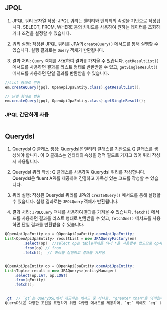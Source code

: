 ## JPQL


1. JPQL 쿼리 문자열 작성: JPQL 쿼리는 엔티티와 엔티티의 속성을 기반으로 작성됩니다. SELECT, FROM, WHERE 등의 키워드를 사용하여 원하는 데이터를 조회하거나 조건을 설정할 수 있습니다.
    
2. 쿼리 실행: 작성된 JPQL 쿼리를 JPA의 `createQuery()` 메서드를 통해 실행할 수 있습니다. 실행 결과로는 `Query` 객체가 반환됩니다.
    
3. 결과 처리: `Query` 객체를 사용하여 결과를 가져올 수 있습니다. `getResultList()` 메서드를 사용하면 결과를 리스트 형태로 반환받을 수 있고, `getSingleResult()` 메서드를 사용하면 단일 결과를 반환받을 수 있습니다.


```java
//List 형태로 반환
em.createQuery(jpql, OpenApiJpaEntity.class).getResultList(); 

// 단일 형태로 반환
em.createQuery(jpql, OpenApiJpaEntity.class).getSingleResult();

```

### JPQL 간단하게 사용

```java

```



## Querydsl

1. Querydsl Q 클래스 생성: Querydsl은 엔티티 클래스를 기반으로 Q 클래스를 생성해야 합니다. 이 Q 클래스는 엔티티의 속성을 정적 필드로 가지고 있어 쿼리 작성 시 사용됩니다.
    
2. Querydsl 쿼리 작성: Q 클래스를 사용하여 Querydsl 쿼리를 작성합니다. Querydsl은 fluent API를 제공하여 간결하고 가독성 있는 코드를 작성할 수 있습니다.
    
3. 쿼리 실행: 작성된 Querydsl 쿼리를 JPA의 `createQuery()` 메서드를 통해 실행할 수 있습니다. 실행 결과로는 `JPQLQuery` 객체가 반환됩니다.
    
4. 결과 처리: `JPQLQuery` 객체를 사용하여 결과를 가져올 수 있습니다. `fetch()` 메서드를 사용하면 결과를 리스트 형태로 반환받을 수 있고, `fetchOne()` 메서드를 사용하면 단일 결과를 반환받을 수 있습니다.

```java
QOpenApiJpaEntity op = QOpenApiJpaEntity.openApiJpaEntity;
List<OpenApiJpaEntity> resultList = new JPAQueryFactory(em)
        .select(op)  //select op는 table객체를 의미 *을 사용할수 없으므로 op사용
        .from(op) // from
        .fetch();  // 쿼리를 실행하고 결과를 가져옴


QOpenApiJpaEntity op = QOpenApiJpaEntity.openApiJpaEntity;
List<Tuple> result = new JPAQuery<>(entityManager)
    .select(op.LAT, op.LOGT)
    .from(qEntity)
    .fetch();
    
```


```java
.gt  // `gt`는 QueryDSL에서 제공하는 메서드 중 하나로, "greater than"을 의미합니다. 이 메서드는 주어진 값보다 큰 값을 비교하는 조건을 생성
QueryDSL은 다양한 조건을 표현하기 위한 다양한 메서드를 제공하며, `gt` 외에도 `eq` (equal), `lt` (less than), `gte` (greater than or equal to), `lte` (less than or equal to) 등의 메서드를 사용할 수 있습니다. 이를 조합하여 복잡한 쿼리를 작성할 수 있습니다.
```







